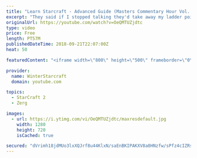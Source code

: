 ```yaml
---
title: "Learn Starcraft - Advanced Guide (Masters Commentary Hour Vol. 1)"
excerpt: "They said if I stopped talking they'd take away my ladder points. Next one I upload will have more terran/toss blame RNGesus."
originalUrl: https://youtube.com/watch?v=OeQMTUZjdtc
type: video
price: Free
length: PT57M
publishedDateTime: 2018-09-21T22:07:00Z
heat: 50

featuredContent: "<iframe width=\"800\" height=\"500\" frameborder=\"0\" src=\"https://www.youtube.com/embed/OeQMTUZjdtc\" allow=\"accelerometer; autoplay; encrypted-media; gyroscope; picture-in-picture\" allowfullscreen></iframe>"

provider:
  name: WinterStarcraft
  domain: youtube.com

topics:
  - StarCraft 2
  - Zerg

images:
  - url: https://i.ytimg.com/vi/OeQMTUZjdtc/maxresdefault.jpg
    width: 1280
    height: 720
    isCached: true

secured: "dVrimh18jdMUo3lxXQJrf8u44KlxN/saEnBKIPAKXV8a0HNzfw/sPfz4cIZRsBYhVRtn3oLeY76NyyVEZ8lw+/1HWNkNXGSU6MKQlhrZK01uiG+HKblo5fRcBksALZZ0Ish4on0Z5lYTXKvgYBemW97EEZ7h9I8MW3nizoJf5OxLZiey86SMOd8a/dy1nbmqhM9SYQTjRqvVdDEUecb0dGzevu3L0bCW2PQyzDdivtZ51I4FvpFpf2mABRoLg3ZdIKk6GpH+pmebV3/dcVrl1LOSVEnon1/+qRYyVign9swM5XsqodNI7JiSFWnyMjfUW5dvQ/+h6JP8eFzRiu2QJvpoev73bOvnZ2Mqxcf4+7HpQkhn1r+2wR0hOQxx3qlbkFJNlSk7cS7TUnjq8iGr/MOblC8PhjLT4l7LhHu+MKs=;ouEMRSzd861W3Sk8HqCe4g=="
---
```


